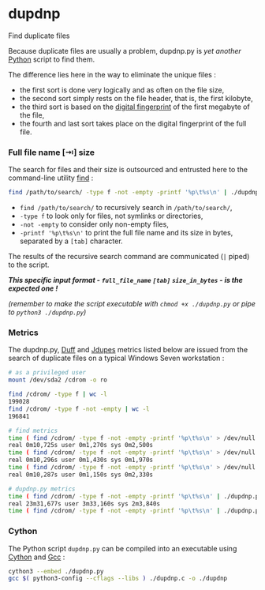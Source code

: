 # dupdnp
Find duplicate files

Because duplicate files are usually a problem, dupdnp.py is *yet another* [Python](http://python.org/) script to find them.

The difference lies here in the way to eliminate the unique files :
* the first sort is done very logically and as often on the file size,
* the second sort simply rests on the file header, that is, the first kilobyte,
* the third sort is based on the [digital fingerprint](https://en.wikipedia.org/w/index.php?title=Message_digest) of the first megabyte of the file,
* the fourth and last sort takes place on the digital fingerprint of the full file.



### Full file name [&RightArrowBar;] size

The search for files and their size is outsourced and entrusted here to the command-line utility [find](https://www.gnu.org/software/findutils/manual/html_mono/find.html) :

```bash
find /path/to/search/ -type f -not -empty -printf '%p\t%s\n' | ./dupdnp.py
```
* `find /path/to/search/` to recursively search in `/path/to/search/`,
* `-type f` to look only for files, not symlinks or directories,
* `-not -empty` to consider only non-empty files,
* `-printf '%p\t%s\n'` to print the full file name and its size in bytes, separated by a `[tab]` character.

The results of the recursive search command are communicated (`|` piped) to the script.

***This specific input format - `full_file_name` `[tab]` `size_in_bytes` - is the expected one !***

*(remember to make the script executable with `chmod +x ./dupdnp.py` or pipe to `python3 ./dupdnp.py`)*



### Metrics

The dupdnp.py, [Duff](https://github.com/elmindreda/duff) and [Jdupes](https://github.com/jbruchon/jdupes) metrics listed below are issued from the search of duplicate files on a typical Windows Seven workstation :
```bash
# as a privileged user
mount /dev/sda2 /cdrom -o ro

find /cdrom/ -type f | wc -l
199028
find /cdrom/ -type f -not -empty | wc -l
196841

# find metrics
time ( find /cdrom/ -type f -not -empty -printf '%p\t%s\n' > /dev/null )
real 0m10,725s user 0m1,270s sys 0m2,500s
time ( find /cdrom/ -type f -not -empty -printf '%p\t%s\n' > /dev/null )
real 0m10,296s user 0m1,430s sys 0m1,970s
time ( find /cdrom/ -type f -not -empty -printf '%p\t%s\n' > /dev/null )
real 0m10,287s user 0m1,150s sys 0m2,330s

# dupdnp.py metrics
time ( find /cdrom/ -type f -not -empty -printf '%p\t%s\n' | ./dupdnp.py > dupdnp.found )
real 23m31,677s user 3m33,160s sys 2m3,840s
time ( find /cdrom/ -type f -not -empty -printf '%p\t%s\n' | ./dupdnp.py > dupdnp.found )
```



### Cython

The Python script `dupdnp.py` can be compiled into an executable using [Cython](http://cython.org/) and [Gcc](https://gcc.gnu.org/) :
```bash
cython3 --embed ./dupdnp.py
gcc $( python3-config --cflags --libs ) ./dupdnp.c -o ./dupdnp
```
